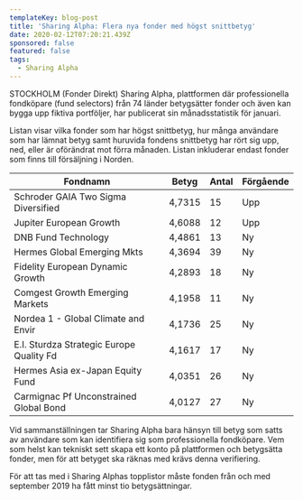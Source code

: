 ```yaml
---
templateKey: blog-post
title: 'Sharing Alpha: Flera nya fonder med högst snittbetyg'
date: 2020-02-12T07:20:21.439Z
sponsored: false
featured: false
tags:
  - Sharing Alpha
---
```

STOCKHOLM (Fonder Direkt) Sharing Alpha, plattformen där professionella fondköpare (fund selectors) från 74 länder betygsätter fonder och även kan bygga upp fiktiva portföljer, har publicerat sin månadsstatistik för januari.

Listan visar vilka fonder som har högst snittbetyg, hur många användare som har lämnat betyg samt huruvida fondens snittbetyg har rört sig upp, ned, eller är oförändrat mot förra månaden. Listan inkluderar endast fonder som finns till försäljning i Norden.

<!--StartFragment-->

| **Fondnamn**                             | **Betyg** | **Antal** | **Förgående** |
| ---------------------------------------- | --------- | --------- | ------------- |
| Schroder GAIA Two Sigma Diversified      | 4,7315    | 15        | Upp           |
| Jupiter European Growth                  | 4,6088    | 12        | Upp           |
| DNB Fund Technology                      | 4,4861    | 13        | Ny            |
| Hermes Global Emerging Mkts              | 4,3694    | 39        | Ny            |
| Fidelity European Dynamic Growth         | 4,2893    | 18        | Ny            |
| Comgest Growth Emerging Markets          | 4,1958    | 11        | Ny            |
| Nordea 1 - Global Climate and Envir      | 4,1736    | 25        | Ny            |
| E.I. Sturdza Strategic Europe Quality Fd | 4,1617    | 17        | Ny            |
| Hermes Asia ex-Japan Equity Fund         | 4,0351    | 26        | Ny            |
| Carmignac Pf Unconstrained Global Bond   | 4,0127    | 27        | Ny            |



<!--EndFragment-->

Vid sammanställningen tar Sharing Alpha bara hänsyn till betyg som satts av användare som kan identifiera sig som professionella fondköpare. Vem som helst kan tekniskt sett skapa ett konto på plattformen och betygsätta fonder, men för att betyget ska räknas med krävs denna verifiering.

För att tas med i Sharing Alphas topplistor måste fonden från och med september 2019 ha fått minst tio betygsättningar.
